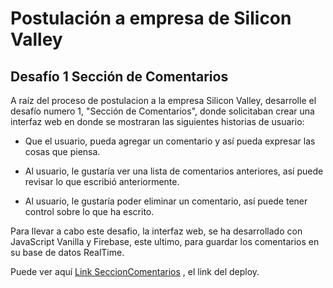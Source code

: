 # Postulación a empresa de Silicon Valley

## Desafío 1 Sección de Comentarios

A raíz del proceso de postulacion a la empresa Silicon Valley, desarrolle el desafío numero 1, "Sección de Comentarios", donde solicitaban crear una interfaz web en donde se mostraran las siguientes historias de usuario:

* Que el usuario, pueda agregar un comentario y así pueda expresar las cosas que piensa.

* Al usuario, le gustaría ver una lista de comentarios anteriores, así puede revisar lo que escribió anteriormente.

* Al usuario, le gustaría poder eliminar un comentario, así puede tener control sobre lo que ha escrito.

Para llevar a cabo este desafio, la interfaz web, se ha desarrollado con JavaScript Vanilla y Firebase, este ultimo, para guardar los comentarios en su base de datos RealTime.

Puede ver aquí [Link SeccionComentarios](https://leslieinostroza.github.io/desafio1SeccionComentariosSV/) , el link del deploy.

